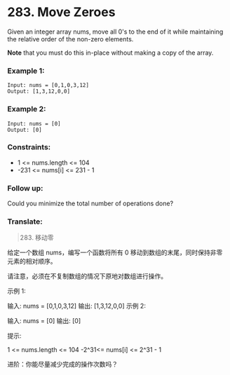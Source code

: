 # 283. Move Zeroes

Given an integer array nums, move all 0's to the end of it while maintaining the relative order of the non-zero elements.

**Note** that you must do this in-place without making a copy of the array.

### Example 1:

```
Input: nums = [0,1,0,3,12]
Output: [1,3,12,0,0]
```

### Example 2:

```
Input: nums = [0]
Output: [0]
```

### Constraints:

* 1 <= nums.length <= 104
* -231 <= nums[i] <= 231 - 1

### Follow up: 

Could you minimize the total number of operations done?

### Translate:

> 283. 移动零

给定一个数组 nums，编写一个函数将所有 0 移动到数组的末尾，同时保持非零元素的相对顺序。

请注意，必须在不复制数组的情况下原地对数组进行操作。



示例 1:

输入: nums = [0,1,0,3,12]
输出: [1,3,12,0,0]
示例 2:

输入: nums = [0]
输出: [0]


提示:

1 <= nums.length <= 104
-2^31<= nums[i] <= 2^31 - 1

进阶：你能尽量减少完成的操作次数吗？